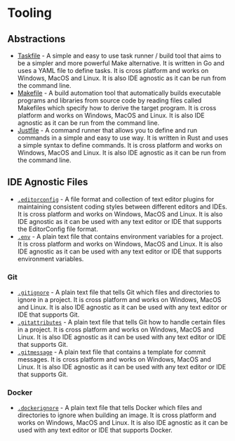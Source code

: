 # Tooling

## Abstractions

- [Taskfile](https://taskfile.dev/) - A simple and easy to use task runner / build tool that aims to be a simpler and more powerful Make alternative. It is written in Go and uses a YAML file to define tasks. It is cross platform and works on Windows, MacOS and Linux. It is also IDE agnostic as it can be run from the command line.
- [Makefile](https://www.gnu.org/software/make/) - A build automation tool that automatically builds executable programs and libraries from source code by reading files called Makefiles which specify how to derive the target program. It is cross platform and works on Windows, MacOS and Linux. It is also IDE agnostic as it can be run from the command line.
- [Justfile](https://just.systems/) - A command runner that allows you to define and run commands in a simple and easy to use way. It is written in Rust and uses a simple syntax to define commands. It is cross platform and works on Windows, MacOS and Linux. It is also IDE agnostic as it can be run from the command line.

## IDE Agnostic Files

- [`.editorconfig`](https://editorconfig.org/) - A file format and collection of text editor plugins for maintaining consistent coding styles between different editors and IDEs. It is cross platform and works on Windows, MacOS and Linux. It is also IDE agnostic as it can be used with any text editor or IDE that supports the EditorConfig file format.
- [`.env`](https://12factor.net/config) - A plain text file that contains environment variables for a project. It is cross platform and works on Windows, MacOS and Linux. It is also IDE agnostic as it can be used with any text editor or IDE that supports environment variables.

### Git

- [`.gitignore`](https://git-scm.com/docs/gitignore) - A plain text file that tells Git which files and directories to ignore in a project. It is cross platform and works on Windows, MacOS and Linux. It is also IDE agnostic as it can be used with any text editor or IDE that supports Git.
- [`.gitattributes`](https://git-scm.com/docs/gitattributes) - A plain text file that tells Git how to handle certain files in a project. It is cross platform and works on Windows, MacOS and Linux. It is also IDE agnostic as it can be used with any text editor or IDE that supports Git.
- [`.gitmessage`](https://git-scm.com/docs/git-commit#_specifying_the_commit_message) - A plain text file that contains a template for commit messages. It is cross platform and works on Windows, MacOS and Linux. It is also IDE agnostic as it can be used with any text editor or IDE that supports Git.

### Docker

- [`.dockerignore`](https://docs.docker.com/engine/reference/builder/#dockerignore-file) - A plain text file that tells Docker which files and directories to ignore when building an image. It is cross platform and works on Windows, MacOS and Linux. It is also IDE agnostic as it can be used with any text editor or IDE that supports Docker.


